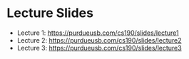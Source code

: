 Lecture Slides
==============

* Lecture 1: https://purdueusb.com/cs190/slides/lecture1
* Lecture 2: https://purdueusb.com/cs190/slides/lecture2
* Lecture 3: https://purdueusb.com/cs190/slides/lecture3
